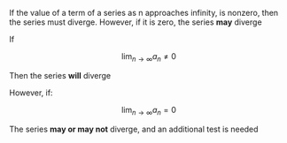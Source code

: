 If the value of a term of a series as n approaches infinity, is nonzero, then the series must diverge.
However, if it is zero, the series **may** diverge

If 

$$
\lim_{n \to \infty} {a_n} \neq 0
$$

Then the series **will** diverge

However, if:

$$
\lim_{n \to \infty} {a_n} = 0
$$

The series **may or may not** diverge, and an additional test is needed
